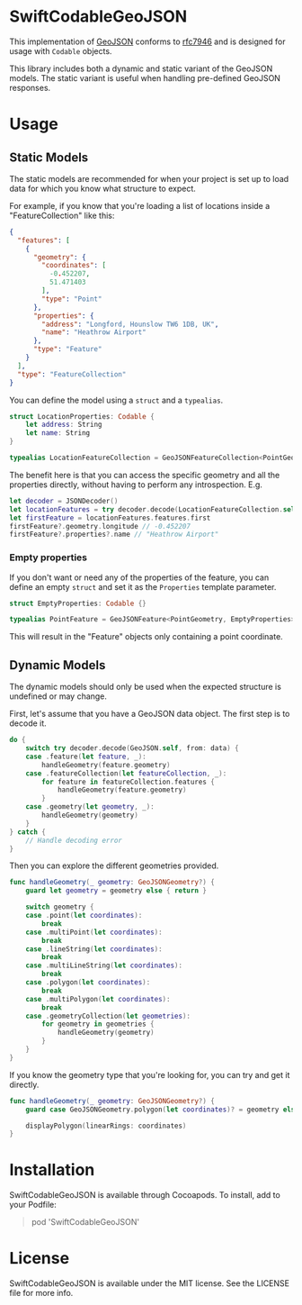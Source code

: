 # SwiftCodableGeoJSON
This implementation of [GeoJSON](http://geojson.org) conforms to [rfc7946](https://tools.ietf.org/html/rfc7946) and is designed for usage with `Codable` objects.

This library includes both a dynamic and static variant of the GeoJSON models. The static variant is useful when handling pre-defined GeoJSON responses.

# Usage

## Static Models

The static models are recommended for when your project is set up to load data for which you know what structure to expect.

For example, if you know that you're loading a list of locations inside a "FeatureCollection" like this:

```JSON
{
  "features": [
    {
      "geometry": {
        "coordinates": [
          -0.452207,
          51.471403
        ],
        "type": "Point"
      },
      "properties": {
        "address": "Longford, Hounslow TW6 1DB, UK",
        "name": "Heathrow Airport"
      },
      "type": "Feature"
    }
  ],
  "type": "FeatureCollection"
}
```

You can define the model using a `struct` and a `typealias`.

```Swift
struct LocationProperties: Codable {
    let address: String
    let name: String
}

typealias LocationFeatureCollection = GeoJSONFeatureCollection<PointGeometry, LocationProperties>
```

The benefit here is that you can access the specific geometry and all the properties directly, without having to perform any introspection. E.g.

```Swift
let decoder = JSONDecoder()
let locationFeatures = try decoder.decode(LocationFeatureCollection.self, from: data)
let firstFeature = locationFeatures.features.first
firstFeature?.geometry.longitude // -0.452207
firstFeature?.properties?.name // "Heathrow Airport"
```

### Empty properties

If you don't want or need any of the properties of the feature, you can define an empty `struct` and set it as the `Properties` template parameter.

```Swift
struct EmptyProperties: Codable {}

typealias PointFeature = GeoJSONFeature<PointGeometry, EmptyProperties>
```

This will result in the "Feature" objects only containing a point coordinate.

## Dynamic Models

The dynamic models should only be used when the expected structure is undefined or may change.

First, let's assume that you have a GeoJSON data object. The first step is to decode it.

```Swift
do {
    switch try decoder.decode(GeoJSON.self, from: data) {
    case .feature(let feature, _):
        handleGeometry(feature.geometry)
    case .featureCollection(let featureCollection, _):
        for feature in featureCollection.features {
            handleGeometry(feature.geometry)
        }
    case .geometry(let geometry, _):
        handleGeometry(geometry)
    }
} catch {
    // Handle decoding error
}
```

Then you can explore the different geometries provided.

```Swift
func handleGeometry(_ geometry: GeoJSONGeometry?) {
    guard let geometry = geometry else { return }

    switch geometry {
    case .point(let coordinates):
        break
    case .multiPoint(let coordinates):
        break
    case .lineString(let coordinates):
        break
    case .multiLineString(let coordinates):
        break
    case .polygon(let coordinates):
        break
    case .multiPolygon(let coordinates):
        break
    case .geometryCollection(let geometries):
        for geometry in geometries {
            handleGeometry(geometry)
        }
    }
}
```

If you know the geometry type that you're looking for, you can try and get it directly.

```Swift
func handleGeometry(_ geometry: GeoJSONGeometry?) {
    guard case GeoJSONGeometry.polygon(let coordinates)? = geometry else { return }

    displayPolygon(linearRings: coordinates)
}
```

# Installation

SwiftCodableGeoJSON is available through Cocoapods. To install, add to your Podfile:

> pod 'SwiftCodableGeoJSON'

# License

SwiftCodableGeoJSON is available under the MIT license. See the LICENSE file for more info.
